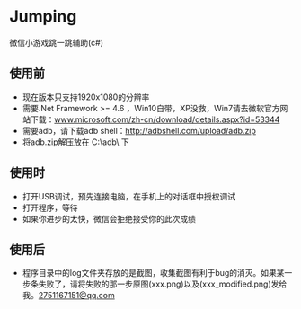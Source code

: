 # Jumping
微信小游戏跳一跳辅助(c#)
## 使用前
- 现在版本只支持1920x1080的分辨率
- 需要.Net Framework >= 4.6 ，Win10自带，XP没救，Win7请去微软官方网站下载：www.microsoft.com/zh-cn/download/details.aspx?id=53344
- 需要adb，请下载adb shell：http://adbshell.com/upload/adb.zip
- 将adb.zip解压放在 C:\adb\ 下
## 使用时
- 打开USB调试，预先连接电脑，在手机上的对话框中授权调试
- 打开程序，等待
- 如果你进步的太快，微信会拒绝接受你的此次成绩
## 使用后
- 程序目录中的log文件夹存放的是截图，收集截图有利于bug的消灭。如果某一步条失败了，请将失败的那一步原图(xxx.png)以及(xxx_modified.png)发给我。2751167151@qq.com
